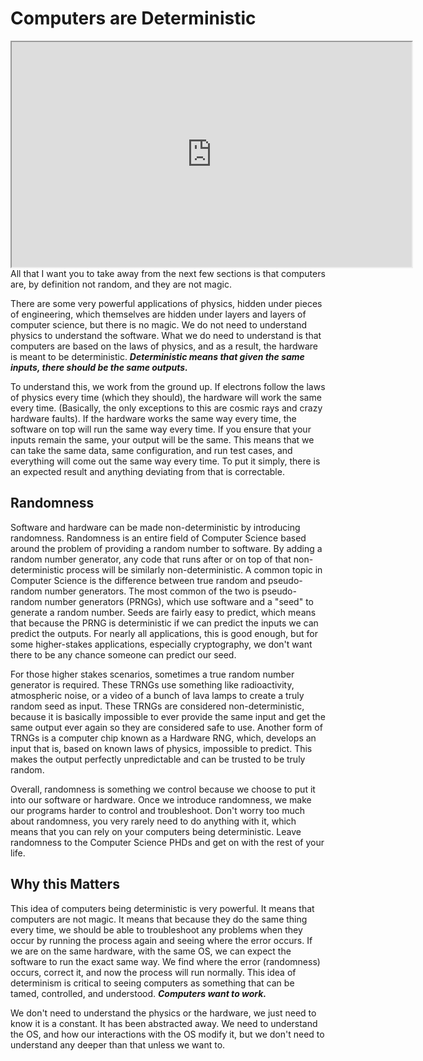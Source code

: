 # Computers are Deterministic

<iframe allowfullscreen height="360" src="https://www.youtube.com/embed/svCsYWE7bRM?wmode=opaque" width="640"></iframe>All
that I want you to take away from the next few sections is that
computers are, by definition not random, and they are not magic.

There are some very powerful applications of physics, hidden under
pieces of engineering, which themselves are hidden under layers and
layers of computer science, but there is no magic. We do not need to
understand physics to understand the software. What we do need to
understand is that computers are based on the laws of physics, and as a
result, the hardware is meant to be deterministic. ***Deterministic
means that given the same inputs, there should be the same outputs.***

To understand this, we work from the ground up. If electrons follow the
laws of physics every time (which they should), the hardware will work
the same every time. (Basically, the only exceptions to this are cosmic
rays and crazy hardware faults). If the hardware works the same way
every time, the software on top will run the same way every time. If you
ensure that your inputs remain the same, your output will be the same.
This means that we can take the same data, same configuration, and run
test cases, and everything will come out the same way every time. To put
it simply, there is an expected result and anything deviating from that
is correctable.

## Randomness

Software and hardware can be made non-deterministic by introducing
randomness. Randomness is an entire field of Computer Science based
around the problem of providing a random number to software. By adding a
random number generator, any code that runs after or on top of that
non-deterministic process will be similarly non-deterministic. A common
topic in Computer Science is the difference between true random and
pseudo-random number generators. The most common of the two is
pseudo-random number generators (PRNGs), which use software and a "seed"
to generate a random number. Seeds are fairly easy to predict, which
means that because the PRNG is deterministic if we can predict the
inputs we can predict the outputs. For nearly all applications, this is
good enough, but for some higher-stakes applications, especially
cryptography, we don't want there to be any chance someone can predict
our seed.

For those higher stakes scenarios, sometimes a true random number
generator is required. These TRNGs use something like radioactivity,
atmospheric noise, or a video of a bunch of lava lamps to create a truly
random seed as input. These TRNGs are considered non-deterministic,
because it is basically impossible to ever provide the same input and
get the same output ever again so they are considered safe to use.
Another form of TRNGs is a computer chip known as a Hardware RNG, which,
develops an input that is, based on known laws of physics, impossible to
predict. This makes the output perfectly unpredictable and can be
trusted to be truly random.

Overall, randomness is something we control because we choose to put it
into our software or hardware. Once we introduce randomness, we make our
programs harder to control and troubleshoot. Don't worry too much about
randomness, you very rarely need to do anything with it, which means
that you can rely on your computers being deterministic. Leave
randomness to the Computer Science PHDs and get on with the rest of your
life.

## Why this Matters

This idea of computers being deterministic is very powerful. It means
that computers are not magic. It means that because they do the same
thing every time, we should be able to troubleshoot any problems when
they occur by running the process again and seeing where the error
occurs. If we are on the same hardware, with the same OS, we can expect
the software to run the exact same way. We find where the error
(randomness) occurs, correct it, and now the process will run normally.
This idea of determinism is critical to seeing computers as something
that can be tamed, controlled, and understood. ***Computers want to
work.***

We don't need to understand the physics or the hardware, we just need to
know it is a constant. It has been abstracted away. We need to
understand the OS, and how our interactions with the OS modify it, but
we don't need to understand any deeper than that unless we want to.
